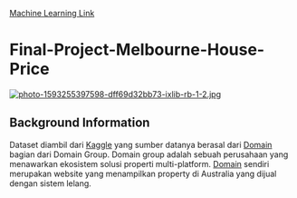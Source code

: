 [Machine Learning Link](https://drive.google.com/drive/folders/1LgYG7lV5x594Pm6KQRFvolBa8fCYoqz-?usp=sharing)

# Final-Project-Melbourne-House-Price

[![photo-1593255397598-dff69d32bb73-ixlib-rb-1-2.jpg](https://i.postimg.cc/j5XsjBBT/photo-1593255397598-dff69d32bb73-ixlib-rb-1-2.jpg)](https://postimg.cc/S2n0T1y1)


## Background Information

Dataset diambil dari [Kaggle](https://www.kaggle.com/anthonypino/melbourne-housing-market?select=MELBOURNE_HOUSE_PRICES_LESS.csv) yang sumber datanya berasal dari [Domain](Domain.com.au) bagian dari Domain Group. Domain group adalah sebuah perusahaan yang menawarkan ekosistem solusi properti multi-platform.
[Domain](Domain.com.au) sendiri merupakan website yang menampilkan property di Australia yang dijual dengan sistem lelang. 

